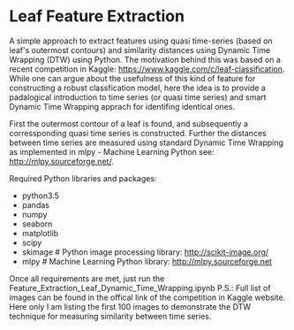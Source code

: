 # Leaf Feature Extraction

A simple approach to extract features using quasi time-series (based on leaf's outermost contours) and similarity distances using Dynamic Time Wrapping (DTW) using Python. The motivation behind this was based on a recent competition in Kaggle: https://www.kaggle.com/c/leaf-classification. While one can argue about the usefulness of this kind of feature for constructing a robust classfication model, here the idea is to provide a padalogical introduction to time series (or quasi time series) and  smart Dynamic Time Wrapping apprach for identifing identical ones.

First the outermost contour of a leaf is found, and subsequently a corressponding quasi time series is constructed. Further the distances between time series are measured using standard Dynamic Time Wrapping as implemented in mlpy - Machine Learning Python see: http://mlpy.sourceforge.net/.

Required Python libraries and packages:

- python3.5
- pandas
- numpy
- seaborn
- matplotlib
- scipy
- skimage # Python image processing library: http://scikit-image.org/
- mlpy    # Machine Learning Python library: http://mlpy.sourceforge.net

Once all requirements are met, just run the Feature_Extraction_Leaf_Dynamic_Time_Wrapping.ipynb
P.S.: Full list of images can be found in the offical link of the competition in Kaggle website. Here only I am listing the first 100 images to demonstrate the DTW technique for measuring similarity between time series.
